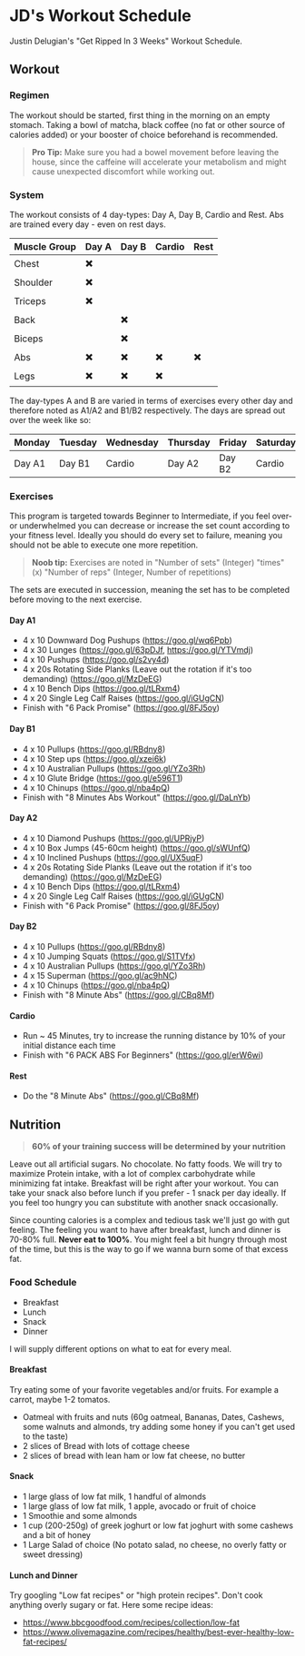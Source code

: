 # JD's Workout Schedule
Justin Delugian's "Get Ripped In 3 Weeks" Workout Schedule.

## Workout

### Regimen

The workout should be started, first thing in the morning on an empty stomach. Taking a bowl of matcha, black coffee (no fat or other source of calories added) or your booster of choice beforehand is recommended.

> **Pro Tip:**
> Make sure you had a bowel movement before leaving the house, since the caffeine will accelerate your metabolism and might cause unexpected discomfort while working out.

### System

The workout consists of 4 day-types: Day A, Day B, Cardio and Rest. Abs are trained every day - even on rest days.

Muscle Group | Day A | Day B | Cardio | Rest
--- | --- | --- | --- | ---
Chest | ✖️ | | | |
Shoulder | ✖️ | | | |
Triceps | ✖️ | | | |
Back | | ✖️ | | |
Biceps | | ✖️ | |
Abs | ✖️ | ✖️ | ✖️ | ✖️
Legs | ✖️ | ✖️ | ✖️ | |

The day-types A and B are varied in terms of exercises every other day and therefore noted as A1/A2 and B1/B2 respectively. The days are spread out over the week like so:

Monday | Tuesday | Wednesday | Thursday | Friday | Saturday | Sunday
--- | --- | --- | --- | --- | --- | ---
Day A1 | Day B1 | Cardio | Day A2 | Day B2 | Cardio | Rest

### Exercises

This program is targeted towards Beginner to Intermediate, if you feel over- or underwhelmed you can decrease or increase the set count according to your fitness level. Ideally you should do every set to failure, meaning you should not be able to execute one more repetition.

> **Noob tip:** Exercises are noted in "Number of sets" (Integer) "times" (x) "Number of reps" (Integer, Number of repetitions)

The sets are executed in succession, meaning the set has to be completed before moving to the next exercise.

#### Day A1

- 4 x 10 Downward Dog Pushups (https://goo.gl/wq6Ppb)
- 4 x 30 Lunges (https://goo.gl/63pDJf, https://goo.gl/YTVmdj)
- 4 x 10 Pushups (https://goo.gl/s2vy4d)
- 4 x 20s Rotating Side Planks (Leave out the rotation if it's too demanding) (https://goo.gl/MzDeEG)
- 4 x 10 Bench Dips (https://goo.gl/tLRxm4)
- 4 x 20 Single Leg Calf Raises (https://goo.gl/iGUgCN)
- Finish with "6 Pack Promise" (https://goo.gl/8FJ5oy)

#### Day B1

- 4 x 10 Pullups (https://goo.gl/RBdny8)
- 4 x 10 Step ups (https://goo.gl/xzei6k)
- 4 x 10 Australian Pullups (https://goo.gl/YZo3Rh)
- 4 x 10 Glute Bridge (https://goo.gl/e596T1)
- 4 x 10 Chinups (https://goo.gl/nba4pQ)
- Finish with "8 Minutes Abs Workout" (https://goo.gl/DaLnYb)

#### Day A2

- 4 x 10 Diamond Pushups (https://goo.gl/UPRjyP)
- 4 x 10 Box Jumps (45-60cm height) (https://goo.gl/sWUnfQ)
- 4 x 10 Inclined Pushups (https://goo.gl/UX5uqF)
- 4 x 20s Rotating Side Planks (Leave out the rotation if it's too demanding) (https://goo.gl/MzDeEG)
- 4 x 10 Bench Dips (https://goo.gl/tLRxm4)
- 4 x 20 Single Leg Calf Raises (https://goo.gl/iGUgCN)
- Finish with "6 Pack Promise" (https://goo.gl/8FJ5oy)

#### Day B2

- 4 x 10 Pullups (https://goo.gl/RBdny8)
- 4 x 10 Jumping Squats (https://goo.gl/S1TVfx)
- 4 x 10 Australian Pullups (https://goo.gl/YZo3Rh)
- 4 x 15 Superman (https://goo.gl/ac9hNC)
- 4 x 10 Chinups (https://goo.gl/nba4pQ)
- Finish with "8 Minute Abs" (https://goo.gl/CBq8Mf)


#### Cardio

- Run ~ 45 Minutes, try to increase the running distance by 10% of your initial distance each time
- Finish with "6 PACK ABS For Beginners" (https://goo.gl/erW6wi)


#### Rest
- Do the "8 Minute Abs" (https://goo.gl/CBq8Mf)


## Nutrition

> **60% of your training success will be determined by your nutrition**

Leave out all artificial sugars. No chocolate. No fatty foods. We will try to maximize Protein intake, with a lot of complex carbohydrate while minimizing fat intake. Breakfast will be right after your workout. You can take your snack also before lunch if you prefer - 1 snack per day ideally. If you feel too hungry you can substitute with another snack occasionally.

Since counting calories is a complex and tedious task we'll just go with gut feeling. The feeling you want to have after breakfast, lunch and dinner is 70-80% full. **Never eat to 100%**. You might feel a bit hungry through most of the time, but this is the way to go if we wanna burn some of that excess fat.

### Food Schedule
- Breakfast
- Lunch
- Snack
- Dinner

I will supply different options on what to eat for every meal.

#### Breakfast
Try eating some of your favorite vegetables and/or fruits. For example a carrot, maybe 1-2 tomatos.

- Oatmeal with fruits and nuts (60g oatmeal, Bananas, Dates, Cashews, some walnuts and almonds, try adding some honey if you can't get used to the taste)
- 2 slices of Bread with lots of cottage cheese
- 2 slices of bread with lean ham or low fat cheese, no butter

#### Snack
- 1 large glass of low fat milk, 1 handful of almonds
- 1 large glass of low fat milk, 1 apple, avocado or fruit of choice
- 1 Smoothie and some almonds
- 1 cup (200-250g) of greek joghurt or low fat joghurt with some cashews and a bit of honey
- 1 Large Salad of choice (No potato salad, no cheese, no overly fatty or sweet dressing)

#### Lunch and Dinner

Try googling "Low fat recipes" or "high protein recipes". Don't cook anything overly sugary or fat.
Here some recipe ideas:
- https://www.bbcgoodfood.com/recipes/collection/low-fat
- https://www.olivemagazine.com/recipes/healthy/best-ever-healthy-low-fat-recipes/





